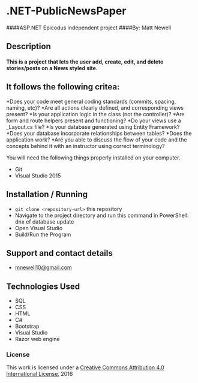 # .NET-PublicNewsPaper
####ASP.NET Epicodus independent project
####By: Matt Newell

## Description
#### This is a project that lets the user add, create, edit, and delete stories/posts on a News styled site.

## It follows the following critea:
*Does your code meet general coding standards (commits, spacing, naming, etc)?
*Are all actions clearly defined, and corresponding views present?
*Is your application logic in the class (not the controller)?
*Are form and route helpers present and functioning?
*Do your views use a _Layout.cs file?
*Is your database generated using Entity Framework?
*Does your database incorporate relationships between tables?
*Does the application work?
*Are you able to discuss the flow of your code and the concepts behind it with an instructor using correct terminology?

You will need the following things properly installed on your computer.

* Git
* Visual Studio 2015

## Installation / Running

* `git clone <repository-url>` this repository
* Navigate to the project directory and run this command in PowerShell: dnx ef database update
* Open Visual Studio
* Build/Run the Program

## Support and contact details
* mnewell10@gmail.com

## Technologies Used
* SQL
* CSS
* HTML
* C#
* Bootstrap
* Visual Studio
* Razor web engine

### License

This work is licensed under a [Creative Commons Attribution 4.0 International License.](http://creativecommons.org/licenses/by/4.0/) 2016
